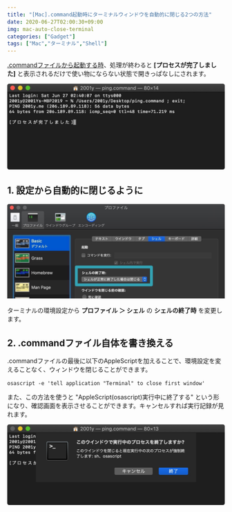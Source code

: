```yaml
---
title: "[Mac].command起動時にターミナルウィンドウを自動的に閉じる2つの方法"
date: 2020-06-27T02:00:30+09:00
img: mac-auto-close-terminal
categories: ["Gadget"]
tags: ["Mac","ターミナル","Shell"]
---
```


[.commandファイルから起動する時](https://2001y.me/blog/gadget/mac-command-file/)、処理が終わると **[プロセスが完了しました]** と表示されるだけで使い物にならない状態で開きっぱなしにされます。

![](../../../images/mac-auto-close-terminal-1.jpg)

## 1. 設定から自動的に閉じるように

![mac-auto-close-terminal-2](../../../images/mac-auto-close-terminal-2.jpg)

ターミナルの環境設定から **プロファイル ＞ シェル** の **シェルの終了時** を変更します。

## 2. .commandファイル自体を書き換える

.commandファイルの最後に以下のAppleScriptを加えることで、環境設定を変えることなく、ウィンドウを閉じることができます。

```shell
osascript -e 'tell application "Terminal" to close first window'
```

また、この方法を使うと "AppleScript(osascript)実行中に終了する" という形になり、確認画面を表示させることができます。キャンセルすれば実行記録が見れます。

![mac-auto-close-terminal-3](../../../images/mac-auto-close-terminal-3.jpg)
